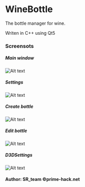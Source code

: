 # WineBottle
The bottle manager for wine.

Writen in C++ using Qt5

### Screensots
##### Main window
![Alt text](https://dl.prime-hack.net/2018-01-31-135422_378x335_scrot.png)
##### Settings
![Alt text](https://i.imgur.com/oGonpl4.png)
##### Create bottle
![Alt text](https://dl.prime-hack.net/2017-12-26-190620_368x245_scrot.png)
##### Edit bottle
![Alt text](https://dl.prime-hack.net/2017-12-26-190645_366x200_scrot.png)
##### D3DSettings
![Alt text](https://i.imgur.com/pq5Pj4L.png)


#### Author: SR_team ©prime-hack.net
